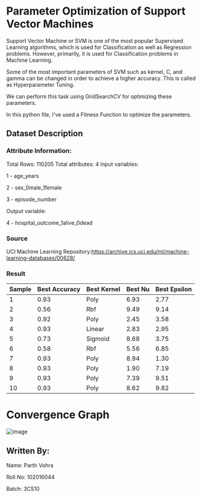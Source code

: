 # Parameter Optimization of Support Vector Machines

Support Vector Machine or SVM is one of the most popular Supervised Learning algorithms, which is used for Classification as well as Regression problems. However, primarily, it is used for Classification problems in Machine Learning.

Some of the most important parameters of SVM such as kernel, C, and gamma can be changed in order to achieve a higher accuracy. This is called as Hyperparameter Tuning.

We can perform this task using GridSearchCV for optimizing these parameters.

In this python file, I've used a Fitness Function to optimize the parameters.

## Dataset Description


### Attribute Information:
Total Rows: 110205
Total attributes: 4
Input variables: 

1 - age_years

2 - sex_0male_1female 

3 - episode_number

Output variable: 

4 - hospital_outcome_1alive_0dead

### Source
 UCI Machine Learning Repository:https://archive.ics.uci.edu/ml/machine-learning-databases/00628/
 
### Result
| Sample  | Best Accuracy | Best Kernel | Best Nu | Best Epsilon |
| -----   | ------------- | ----------- | ------- | ------------ |
| 1 | 0.93 | Poly | 6.93 | 2.77 |
| 2 | 0.56 | Rbf | 9.49 | 9.14 |
| 3 | 0.92 | Poly | 2.45 | 3.58 |
| 4 | 0.93 | Linear | 2.83 | 2.95 |
| 5 | 0.73 | Sigmoid | 8.68 | 3.75 |
| 6 | 0.58 | Rbf | 5.56 | 6.85 |
| 7 | 0.93 | Poly | 8.94 | 1.30 |
| 8 | 0.93 | Poly | 1.90 | 7.19 |
| 9 | 0.93 | Poly | 7.39 | 9.51 |
| 10 | 0.93 | Poly | 8.62 | 9.82 |


# Convergence Graph 
![image](https://user-images.githubusercontent.com/72933441/233191949-c603bc36-3bd8-4ff7-913e-0ec3ba41e7d0.png)


## Written By:
Name: Parth Vohra

Roll No: 102016044

Batch: 3CS10
